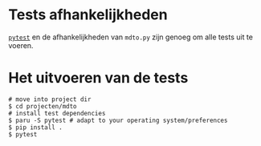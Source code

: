 # Tests afhankelijkheden

[`pytest`](https://pypi.org/project/pytest/) en de afhankelijkheden van `mdto.py` zijn genoeg om alle tests uit te voeren.

# Het uitvoeren van de tests

``` shellsession
# move into project dir
$ cd projecten/mdto
# install test dependencies
$ paru -S pytest # adapt to your operating system/preferences
$ pip install .
$ pytest
```
